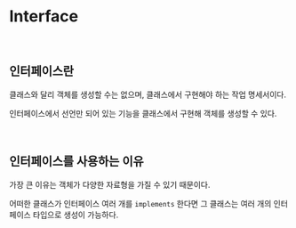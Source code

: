 # Interface

<br />

## 인터페이스란

클래스와 달리 객체를 생성할 수는 없으며, 클래스에서 구현해야 하는 작업 명세서이다.

인터페이스에서 선언만 되어 있는 기능을 클래스에서 구현해 객체를 생성할 수 있다.

<br />

## 인터페이스를 사용하는 이유

가장 큰 이유는 객체가 다양한 자료형을 가질 수 있기 때문이다.

어떠한 클래스가 인터페이스 여러 개를 ```implements``` 한다면 그 클래스는 여러 개의 인터페이스 타입으로 생성이 가능하다.
